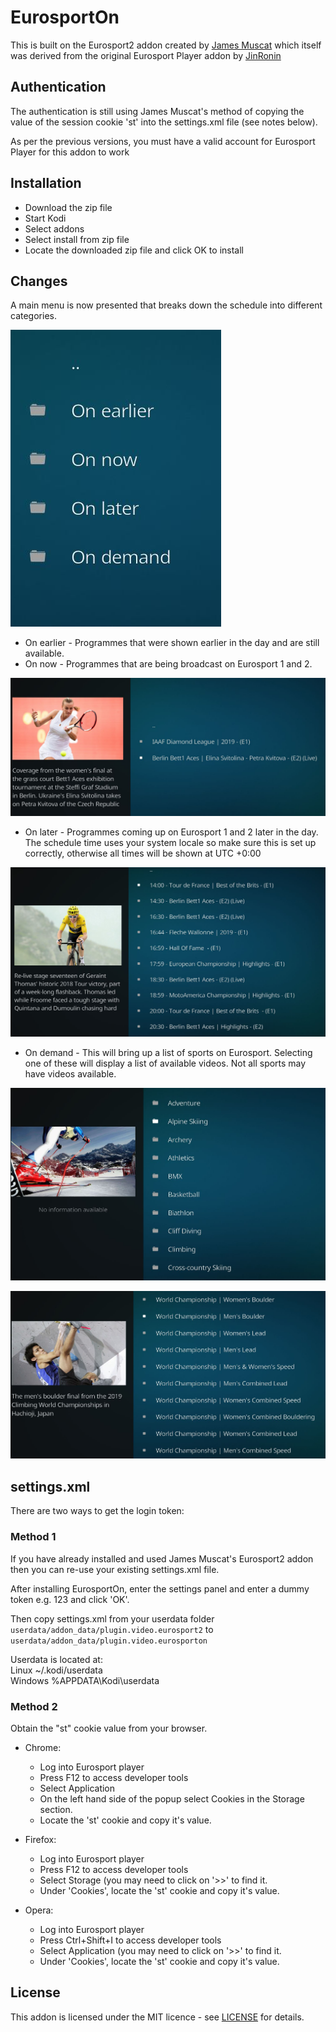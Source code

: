 # EurosportOn

This is built on the Eurosport2 addon created by [James Muscat](https://github.com/jamesremuscat/plugin.video.eurosport2) which itself was derived from the original Eurosport Player addon by [JinRonin](https://github.com/JinRonin/plugin.video.eurosportplayer)


## Authentication

The authentication is still using James Muscat's method of copying the value of the session cookie 'st' into the settings.xml file (see notes below).

As per the previous versions, you must have a valid account for Eurosport Player for this addon to work

## Installation

- Download the zip file
- Start Kodi
- Select addons
- Select install from zip file
- Locate the downloaded zip file and click OK to install

## Changes

A main menu is now presented that breaks down the schedule into different categories.

![Alt text](resources/media/MainMenu.jpg?raw=true "Main menu")

  - On earlier - Programmes that were shown earlier in the day and are still available.
  - On now - Programmes that are being broadcast on Eurosport 1 and 2.

  ![Alt text](resources/media/OnNow.jpg?raw=true "On now")
    
  - On later - Programmes coming up on Eurosport 1 and 2 later in the day.  The schedule time uses your
system locale so make sure this is set up correctly, otherwise all times will be shown at UTC +0:00

![Alt text](resources/media/OnLater.jpg?raw=true "On now")
   
  - On demand - This will bring up a list of sports on Eurosport.  Selecting one of these will display a list of available videos.
Not all sports may have videos available.

![Alt text](resources/media/OnDemand.jpg?raw=true "Available sports")

![Alt text](resources/media/OnDemandVideos.jpg?raw=true "On demand videos")


## settings.xml

There are two ways to get the login token:

### Method 1
If you have already installed and used James Muscat's Eurosport2 addon then you can re-use your existing settings.xml file.

After installing EurosportOn, enter the settings panel and enter a dummy token e.g. 123 and click 'OK'.

Then copy settings.xml from your userdata folder `userdata/addon_data/plugin.video.eurosport2` to `userdata/addon_data/plugin.video.eurosporton`

Userdata is located at:  
Linux ~/.kodi/userdata  
Windows %APPDATA\Kodi\userdata  


### Method 2

Obtain the "st" cookie value from your browser.

- Chrome:
    - Log into Eurosport player
    - Press F12 to access developer tools
    - Select Application
    - On the left hand side of the popup select Cookies in the Storage section.
    - Locate the 'st' cookie and copy it's value.

- Firefox:
    - Log into Eurosport player
    - Press F12 to access developer tools
    - Select Storage (you may need to click on '>>' to find it.
    - Under 'Cookies', locate the 'st' cookie and copy it's value.

- Opera:
    - Log into Eurosport player
    - Press Ctrl+Shift+I to access developer tools
    - Select Application (you may need to click on '>>' to find it.
    - Under 'Cookies', locate the 'st' cookie and copy it's value.

## License

This addon is licensed under the MIT licence - see [LICENSE](LICENSE) for details.
